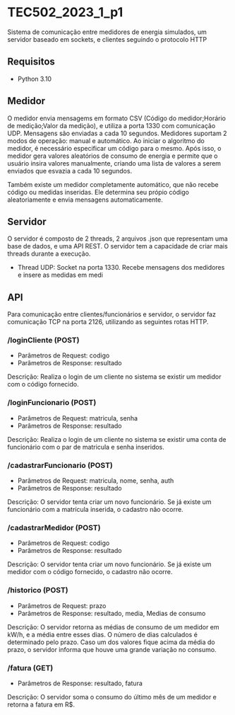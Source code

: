 # TEC502_2023_1_p1
Sistema de comunicação entre medidores de energia simulados, um servidor baseado em sockets, e clientes seguindo o protocolo HTTP

## Requisitos

* Python 3.10

## Medidor

O medidor envia mensagems em formato CSV (Código do medidor;Horário de medição;Valor da medição), e utiliza a porta 1330 com comunicação UDP. Mensagens são enviadas a cada 10 segundos. Medidores suportam 2 modos de operação: manual e automático. Ao iniciar o algoritmo do medidor, é necessário especificar um código para o mesmo. Após isso, o medidor gera valores aleatórios de consumo de energia e permite que o usuário insira valores manualmente, criando uma lista de valores a serem enviados que esvazia a cada 10 segundos.

Também existe um medidor completamente automático, que não recebe código ou medidas inseridas. Ele determina seu própio código aleatoriamente e envia mensagens automaticamente.

## Servidor

O servidor é composto de 2 threads, 2 arquivos .json que representam uma base de dados, e uma API REST. O servidor tem a capacidade de criar mais threads durante a execução.

* Thread UDP: Socket na porta 1330. Recebe mensagens dos medidores e insere as medidas em medi

## API

Para comunicação entre clientes/funcionários e servidor, o servidor faz comunicação TCP na porta 2126, utilizando as seguintes rotas HTTP.

### /loginCliente (POST)

* Parâmetros de Request: codigo
* Parâmetros de Response: resultado

Descrição: Realiza o login de um cliente no sistema se existir um medidor com o código fornecido.

### /loginFuncionario (POST)

* Parâmetros de Request: matricula, senha
* Parâmetros de Response: resultado

Descrição: Realiza o login de um cliente no sistema se existir uma conta de funcionário com o par de matricula e senha inseridos.

### /cadastrarFuncionario (POST)

* Parâmetros de Request: matricula, nome, senha, auth
* Parâmetros de Response: resultado

Descrição: O servidor tenta criar um novo funcionário. Se já existe um funcionário com a matrícula inserida, o cadastro não ocorre.

### /cadastrarMedidor (POST)

* Parâmetros de Request: codigo
* Parâmetros de Response: resultado

Descrição: O servidor tenta criar um novo funcionário. Se já existe um medidor com o código fornecido, o cadastro não ocorre.

### /historico (POST)

* Parâmetros de Request: prazo
* Parâmetros de Response: resultado, media, Medias de consumo

Descrição: O servidor retorna as médias de consumo de um medidor em kW/h, e a média entre esses dias. O número de dias calculados é determinado pelo prazo. Caso um dos valores fique acima da média do prazo, o servidor informa que houve uma grande variação no consumo.

### /fatura (GET) 

* Parâmetros de Response: resultado, fatura

Descrição: O servidor soma o consumo do último mês de um medidor e retorna a fatura em R$.
